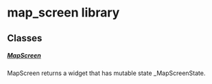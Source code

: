 



# map_screen library











## Classes

##### [MapScreen](../views_after_auth_screens_venue_map_screen/MapScreen-class.md)



MapScreen returns a widget that has mutable state _MapScreenState.















